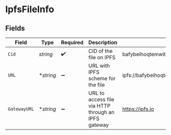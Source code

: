 # IpfsFileInfo


## Fields

| Field                                                              | Type                                                               | Required                                                           | Description                                                        | Example                                                            |
| ------------------------------------------------------------------ | ------------------------------------------------------------------ | ------------------------------------------------------------------ | ------------------------------------------------------------------ | ------------------------------------------------------------------ |
| `Cid`                                                              | *string*                                                           | :heavy_check_mark:                                                 | CID of the file on IPFS                                            | bafybeihoqtemwitqajy6d654tmghqqvxmzgblddj2egst6yilplr5num6u        |
| `URL`                                                              | **string*                                                          | :heavy_minus_sign:                                                 | URL with IPFS scheme for the file                                  | ipfs://bafybeihoqtemwitqajy6d654tmghqqvxmzgblddj2egst6yilplr5num6u |
| `GatewayURL`                                                       | **string*                                                          | :heavy_minus_sign:                                                 | URL to access file via HTTP through an IPFS gateway                | https://ipfs.io                                                    |